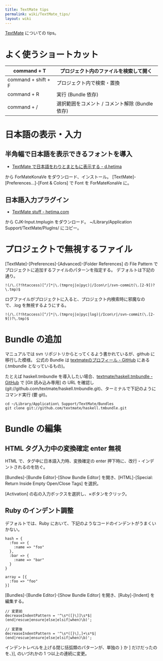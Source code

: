 ```yaml
---
title: TextMate tips
permalink: wiki/TextMate_tips/
layout: wiki
---
```


[TextMate](http://macromates.com/) についての tips。

よく使うショートカット
======================

|command + T|プロジェクト内のファイルを検索して開く|
|-----------|--------------------------------------|
|command + shift + F|プロジェクト内で検索・置換|
|command + R|実行 (Bundle 依存)|
|command + /|選択範囲をコメント / コメント解除 (Bundle 依存)|

日本語の表示・入力
==================

半角幅で日本語を表示できるフォントを導入
----------------------------------------

-   [TextMate で日本語をわりとまともに表示する -
    d.hetima](http://d.hatena.ne.jp/hetima/20061102/1162435711)

から ForMateKonaVe をダウンロード、インストール。
[TextMate]-[Preferences...]-[Font & Colors] で Font を ForMateKonaVe
に。

日本語入力プラグイン
--------------------

-   [TextMate stuff - hetima.com](http://hetima.com/textmate/index.html)

から CJK-Input.tmplugin をダウンロード。 \~/Library/Application
Support/TextMate/PlugIns/ にコピー。

プロジェクトで無視するファイル
==============================

[TextMate]-[Preferences]-[Advanced]-[Folder References] の File Pattern
でプロジェクトに追加するファイルのパターンを指定する。
デフォルトは下記の通り。

    !(/\.(?!htaccess)[^/]*|\.(tmproj|o|pyc)|/Icon\r|/svn-commit(\.[2-9])?\.tmp)$

ログファイルがプロジェクトに入ると、プロジェクト内検索時に邪魔なので、.log
を無視するようにする。

    !(/\.(?!htaccess)[^/]*|\.(tmproj|o|pyc|log)|/Icon\r|/svn-commit(\.[2-9])?\.tmp)$

Bundle の追加
=============

マニュアルでは svn リポジトリからとってくるよう書かれているが、github
に移行した模様。 公式の Bundle は [textmateのプロフィール -
GitHub](https://github.com/textmate) にある (.tmbundle
となっているもの)。

たとえば haskell.tmbundle を導入したい場合、[textmate/haskell.tmbundle -
GitHub](https://github.com/textmate/haskell.tmbundle) で [Git
読み込み専用] の URL を確認し
(git://github.com/textmate/haskell.tmbundle.git)、ターミナルで下記のようにコマンド実行
(要 git)。

    cd ~/Library/Application\ Support/TextMate/Bundles
    git clone git://github.com/textmate/haskell.tmbundle.git

Bundle の編集
=============

HTML タグ入力中の変換確定 enter 無視
------------------------------------

HTML で、タグ中に日本語入力時、変換確定の enter
押下時に、改行・インデントされるのを防ぐ。

[Bundles]-[Bundle Editor]-[Show Bundle Editor] を開き、[HTML]-[Special:
Return Inside Empty Open/Close Tags] を選択。

[Activation] の右の入力ボックスを選択し、×ボタンをクリック。

Ruby のインデント調整
---------------------

デフォルトでは、Ruby
において、下記のようなコードのインデントがうまくいかない。

``` {.ruby}
hash = {
  :foo => {
    :name => "foo"
  },
  :bar => {
    :name => "bar"
  }
}

array = [{
  :foo => "foo"
}]
```

[Bundles]-[Bundle Editor]-[Show Bundle Editor] を開き、[Ruby]-[Indent]
を編集する。

    // 変更前
    decreaseIndentPattern = '^\s*([}\]]\s*$|(end|rescue|ensure|else|elsif|when)\b)';

    // 変更後
    decreaseIndentPattern = '^\s*([}\],]+\s*$|(end|rescue|ensure|else|elsif|when)\b)';

インデントレベルを上げる閉じ括弧類のパターンが、単独の } か ]
だけだったのを、}], のいづれかの 1 つ以上の連続に変更。
